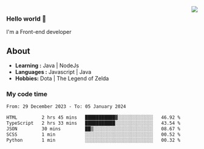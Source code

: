 <img align='right' src="https://github-readme-stats.vercel.app/api?username=jumodada&show_icons=true&theme=vue">

### Hello world 👋

I'm a Front-end developer 
    
## About
-  **Learning :** Java | NodeJs
-  **Languages :** Javascript | Java
-  **Hobbies:** Dota | The Legend of Zelda

### My code time

<!--START_SECTION:waka-->

```txt
From: 29 December 2023 - To: 05 January 2024

HTML         2 hrs 45 mins   ███████████▓░░░░░░░░░░░░░   46.92 %
TypeScript   2 hrs 33 mins   ███████████░░░░░░░░░░░░░░   43.54 %
JSON         30 mins         ██▒░░░░░░░░░░░░░░░░░░░░░░   08.67 %
SCSS         1 min           ░░░░░░░░░░░░░░░░░░░░░░░░░   00.52 %
Python       1 min           ░░░░░░░░░░░░░░░░░░░░░░░░░   00.32 %
```

<!--END_SECTION:waka-->
